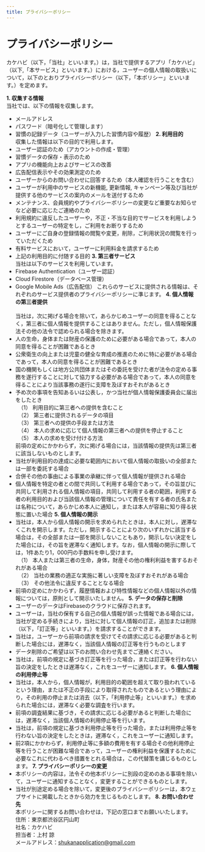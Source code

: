 ```yaml
---
title: プライバシーポリシー
---
```

# プライバシーポリシー

カケハビ（以下，「当社」といいます。）は，当社で提供するアプリ「カケハビ」（以下,「本サービス」といいます。）における，ユーザーの個人情報の取扱いについて，以下のとおりプライバシーポリシー（以下，「本ポリシー」といいます。）を定めます。

**1. 収集する情報 <br>**
   当社では、以下の情報を収集します。
- メールアドレス
- パスワード（暗号化して管理します）
- 習慣の記録データ（ユーザーが入力した習慣内容や履歴）
**2. 利用目的<br>**
  収集した情報は以下の目的で利用します。
- ユーザー認証のため（アカウントの作成・管理）
- 習慣データの保存・表示のため
- アプリの機能向上およびサービスの改善
- 広告配信表示やその効果測定のため
- ユーザーからのお問い合わせに回答するため（本人確認を行うことを含む）
- ユーザーが利用中のサービスの新機能, 更新情報, キャンペーン等及び当社が提供する他のサービスの案内のメールを送付するため
- メンテナンス、会員規約やプライバシーポリシーの変更など重要なお知らせなど必要に応じたご連絡のため
- 利用規約に違反したユーザーや，不正・不当な目的でサービスを利用しようとするユーザーの特定をし，ご利用をお断りするため
- ユーザーにご自身の登録情報の閲覧や変更，削除，ご利用状況の閲覧を行っていただくため
- 有料サービスにおいて，ユーザーに利用料金を請求するため
- 上記の利用目的に付随する目的
**3. 第三者サービス<br>**
  当社は以下のサービスを利用しています。
- Firebase Authentication（ユーザー認証）
- Cloud Firestore（データベース管理）
- Google Mobile Ads（広告配信）
これらのサービスに提供される情報は、それぞれのサービス提供者のプライバシーポリシーに準じます。
**4. 個人情報の第三者提供<br>**  
  当社は，次に掲げる場合を除いて，あらかじめユーザーの同意を得ることなく，第三者に個人情報を提供することはありません。ただし，個人情報保護法その他の法令で認められる場合を除きます。
- 人の生命，身体または財産の保護のために必要がある場合であって，本人の同意を得ることが困難であるとき
- 公衆衛生の向上または児童の健全な育成の推進のために特に必要がある場合であって，本人の同意を得ることが困難であるとき
- 国の機関もしくは地方公共団体またはその委託を受けた者が法令の定める事務を遂行することに対して協力する必要がある場合であって，本人の同意を得ることにより当該事務の遂行に支障を及ぼすおそれがあるとき
- 予め次の事項を告知あるいは公表し，かつ当社が個人情報保護委員会に届出をしたとき<br>
　（1） 利用目的に第三者への提供を含むこと<br>
　（2） 第三者に提供されるデータの項目<br>
　（3） 第三者への提供の手段または方法<br>
　（4） 本人の求めに応じて個人情報の第三者への提供を停止すること<br>
　（5） 本人の求めを受け付ける方法<br>
前項の定めにかかわらず，次に掲げる場合には，当該情報の提供先は第三者に該当しないものとします。
- 当社が利用目的の達成に必要な範囲内において個人情報の取扱いの全部または一部を委託する場合
- 合併その他の事由による事業の承継に伴って個人情報が提供される場合
- 個人情報を特定の者との間で共同して利用する場合であって，その旨並びに共同して利用される個人情報の項目，共同して利用する者の範囲，利用する者の利用目的および当該個人情報の管理について責任を有する者の氏名または名称について，あらかじめ本人に通知し，または本人が容易に知り得る状態に置いた場合
**5. 個人情報の開示<br>**
- 当社は，本人から個人情報の開示を求められたときは，本人に対し，遅滞なくこれを開示します。ただし，開示することにより次のいずれかに該当する場合は，その全部または一部を開示しないこともあり，開示しない決定をした場合には，その旨を遅滞なく通知します。なお，個人情報の開示に際しては，1件あたり1，000円の手数料を申し受けます。<br>
　（1） 本人または第三者の生命，身体，財産その他の権利利益を害するおそれがある場合<br>
　（2） 当社の業務の適正な実施に著しい支障を及ぼすおそれがある場合<br>
　（3） その他法令に違反することとなる場合<br>
- 前項の定めにかかわらず，履歴情報および特性情報などの個人情報以外の情報については，原則として開示いたしません。
**5. データの保存と削除<br>**
- ユーザーのデータはFirebaseのクラウドに保存されます。
- ユーザーは，当社の保有する自己の個人情報が誤った情報である場合には，当社が定める手続きにより，当社に対して個人情報の訂正，追加または削除（以下，「訂正等」といいます。）を請求することができます。
- 当社は，ユーザーから前項の請求を受けてその請求に応じる必要があると判断した場合には，遅滞なく，当該個人情報の訂正等を行うものとします
- データ削除のご希望は以下のお問い合わせ先までご連絡ください。
- 当社は，前項の規定に基づき訂正等を行った場合，または訂正等を行わない旨の決定をしたときは遅滞なく，これをユーザーに通知します。
**6. 個人情報の利用停止等<br>**
- 当社は，本人から，個人情報が，利用目的の範囲を超えて取り扱われているという理由，または不正の手段により取得されたものであるという理由により，その利用の停止または消去（以下，「利用停止等」といいます。）を求められた場合には，遅滞なく必要な調査を行います。
- 前項の調査結果に基づき，その請求に応じる必要があると判断した場合には，遅滞なく，当該個人情報の利用停止等を行います。
- 当社は，前項の規定に基づき利用停止等を行った場合，または利用停止等を行わない旨の決定をしたときは，遅滞なく，これをユーザーに通知します。
- 前2項にかかわらず，利用停止等に多額の費用を有する場合その他利用停止等を行うことが困難な場合であって，ユーザーの権利利益を保護するために必要なこれに代わるべき措置をとれる場合は，この代替策を講じるものとします。
**7. プライバシーポリシーの変更<br>**
- 本ポリシーの内容は，法令その他本ポリシーに別段の定めのある事項を除いて，ユーザーに通知することなく，変更することができるものとします。
- 当社が別途定める場合を除いて，変更後のプライバシーポリシーは，本ウェブサイトに掲載したときから効力を生じるものとします。
**8. お問い合わせ先<br>**
  本ポリシーに関するお問い合わせは，下記の窓口までお願いいたします。<br>
  住所：東京都渋谷区円山町<br>
  社名：カケハビ<br>
  担当者：上村 諒<br>
  メールアドレス：shukanapplication@gmail.com<br>
